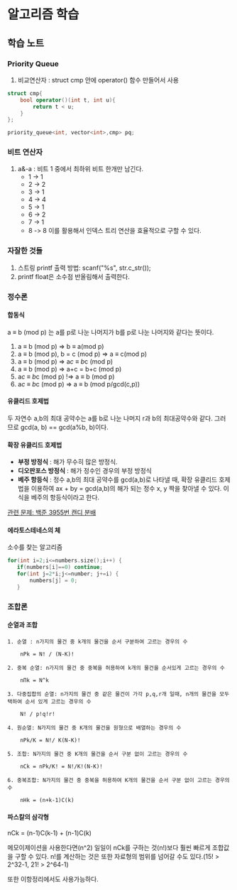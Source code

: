# 알고리즘 학습

## 학습 노트


### Priority Queue

1. 비교연산자 : struct cmp 안에 operator() 함수 만들어서 사용
```c++
struct cmp{
    bool operator()(int t, int u){
        return t < u;
    }
};

priority_queue<int, vector<int>,cmp> pq;
```

### 비트 연산자

1. a&-a : 비트 1 중에서 최하위 비트 한개만 남긴다.
    - 1 -> 1
    - 2 -> 2
    - 3 -> 1
    - 4 -> 4
    - 5 -> 1
    - 6 -> 2
    - 7 -> 1
    - 8 -> 8
이를 활용해서 인덱스 트리 연산을 효율적으로 구할 수 있다.

### 자잘한 것들

1. 스트링 printf 출력 방법: scanf("%s", str.c_str());
2. printf float은 소수점 반올림해서 출력한다.

### 정수론

#### 합동식
a ≡ b (mod p) 는 a를 p로 나눈 나머지가 b를 p로 나눈 나머지와 같다는 뜻이다.

1. a ≡ b (mod p) => b ≡ a(mod p)
2. a ≡ b (mod p), b = c (mod p) => a ≡ c(mod p)
3. a ≡ b (mod p) => a*c ≡ b*c (mod p)
4. a ≡ b (mod p) => a+c = b+c (mod p) 
5. a*c ≡ b*c (mod p) !=> a ≡ b (mod p)
6. a*c ≡ b*c (mod p) => a ≡ b (mod p/gcd(c,p))

#### 유클리드 호제법

두 자연수 a,b의 최대 공약수는 a를 b로 나눈 나머지 r과 b의 최대공약수와 같다.
그러므로 gcd(a, b) == gcd(a%b, b)이다.

#### 확장 유클리드 호제법
 - **부정 방정식** : 해가 무수히 많은 방정식.
 - **디오판포스 방정식** : 해가 정수인 경우의 부정 방정식
 - **베주 항등식** : 정수 a,b의 최대 공약수를 gcd(a,b)로 나타낼 때, 확장 유클리드 호제법을 이용하여 ax + by = gcd(a,b)의 해가 되는 정수 x, y 짝을 찾아낼 수 있다. 이식을 베주의 항등식이라고 한다. 

 [관련 문제: 백준 3955번 캔디 분배](https://www.acmicpc.net/problem/3955)

 #### 에라토스테네스의 체
 소수를 찾는 알고리즘
 ```c++
for(int i=2;i<=numbers.size();i++) {
    if(numbers[i]==0) continue;
    for(int j=2*i;j<=number; j+=i) {
        numbers[j] = 0;
    }
 ```

### 조합론

#### 순열과 조합

    1. 순열 : n가지의 물건 중 k개의 물건을 순서 구분하여 고르는 경우의 수

        nPk = N! / (N-K)!

    2. 중복 순열: n가지의 물건 중 중복을 허용하여 k개의 물건을 순서있게 고르는 경우의 수
        
        nΠk = N^k

    3. 다중집합의 순열: n가지의 물건 중 같은 물건이 가각 p,q,r개 일때, n개의 물건을 모두 택하여 순서 있게 고르는 경우의 수

        N! / p!q!r!

    4. 원순열: N가지의 물건 중 K개의 물건을 원형으로 배열하는 경우의 수
        
        nPk/K = N!/ K(N-K)!

    5. 조합: N가지의 물건 중 K개의 물건을 순서 구분 없이 고르는 경우의 수

        nCk = nPk/K! = N!/K!(N-K)!

    6. 중복조합: N가지의 물건 중 중복을 허용하여 K개의 물건을 순서 구분 없이 고르는 경우의 수

        nHk = (n+k-1)C(k)

#### 파스칼의 삼각형

nCk = (n-1)C(k-1) + (n-1)C(k)

메모이제이션을 사용한다면(n^2) 일일이 nCk를 구하는 것(n!)보다 훨씬 빠르게 조합값을 구할 수 있다. n!를 계산하는 것은 또한 자료형의 범위를 넘어갈 수도 있다.(15! > 2^32-1, 21! > 2^64-1)

또한 이항정리에서도 사용가능하다.
